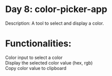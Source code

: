 # Day 8: color-picker-app
Description: A tool to select and display a color.

# Functionalities:

Color input to select a color<br>
Display the selected color value (hex, rgb)<br>
Copy color value to clipboard<br>
